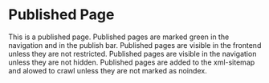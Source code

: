 # Published Page

This is a published page. Published pages are marked green in the navigation and in the publish bar. Published pages are visible in the frontend unless they are not restricted. Published pages are visible in the navigation unless they are not hidden. Published pages are added to the xml-sitemap and alowed to crawl unless they are not marked as noindex.

